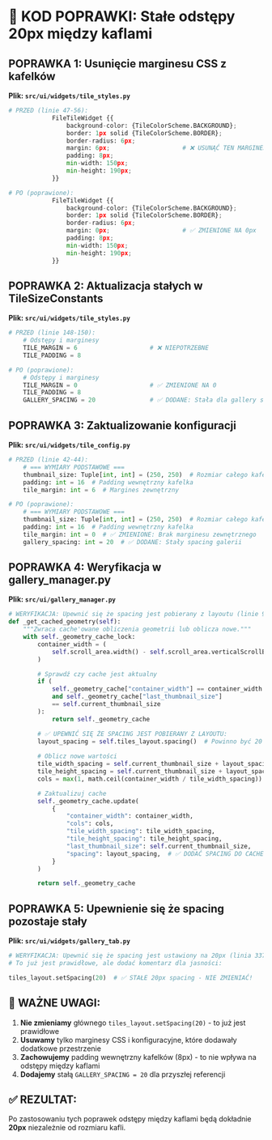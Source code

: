 # 🔧 KOD POPRAWKI: Stałe odstępy 20px między kaflami

## **POPRAWKA 1: Usunięcie marginesu CSS z kafelków**

**Plik: `src/ui/widgets/tile_styles.py`**

```python
# PRZED (linie 47-56):
            FileTileWidget {{
                background-color: {TileColorScheme.BACKGROUND};
                border: 1px solid {TileColorScheme.BORDER};
                border-radius: 6px;
                margin: 6px;                    # ❌ USUNĄĆ TEN MARGINES
                padding: 8px;
                min-width: 150px;
                min-height: 190px;
            }}

# PO (poprawione):
            FileTileWidget {{
                background-color: {TileColorScheme.BACKGROUND};
                border: 1px solid {TileColorScheme.BORDER};
                border-radius: 6px;
                margin: 0px;                    # ✅ ZMIENIONE NA 0px
                padding: 8px;
                min-width: 150px;
                min-height: 190px;
            }}
```

## **POPRAWKA 2: Aktualizacja stałych w TileSizeConstants**

**Plik: `src/ui/widgets/tile_styles.py`**

```python
# PRZED (linie 148-150):
    # Odstępy i marginesy
    TILE_MARGIN = 6                    # ❌ NIEPOTRZEBNE
    TILE_PADDING = 8

# PO (poprawione):
    # Odstępy i marginesy  
    TILE_MARGIN = 0                    # ✅ ZMIENIONE NA 0
    TILE_PADDING = 8
    GALLERY_SPACING = 20               # ✅ DODANE: Stała dla gallery spacing
```

## **POPRAWKA 3: Zaktualizowanie konfiguracji**

**Plik: `src/ui/widgets/tile_config.py`**

```python
# PRZED (linie 42-44):
    # === WYMIARY PODSTAWOWE ===
    thumbnail_size: Tuple[int, int] = (250, 250)  # Rozmiar całego kafelka
    padding: int = 16  # Padding wewnętrzny kafelka
    tile_margin: int = 6  # Margines zewnętrzny

# PO (poprawione):
    # === WYMIARY PODSTAWOWE ===
    thumbnail_size: Tuple[int, int] = (250, 250)  # Rozmiar całego kafelka
    padding: int = 16  # Padding wewnętrzny kafelka
    tile_margin: int = 0  # ✅ ZMIENIONE: Brak marginesu zewnętrznego
    gallery_spacing: int = 20  # ✅ DODANE: Stały spacing galerii
```

## **POPRAWKA 4: Weryfikacja w gallery_manager.py**

**Plik: `src/ui/gallery_manager.py`**

```python
# WERYFIKACJA: Upewnić się że spacing jest pobierany z layoutu (linie 956-962):
def _get_cached_geometry(self):
    """Zwraca cache'owane obliczenia geometrii lub oblicza nowe."""
    with self._geometry_cache_lock:
        container_width = (
            self.scroll_area.width() - self.scroll_area.verticalScrollBar().width()
        )

        # Sprawdź czy cache jest aktualny
        if (
            self._geometry_cache["container_width"] == container_width
            and self._geometry_cache["last_thumbnail_size"]
            == self.current_thumbnail_size
        ):
            return self._geometry_cache

        # ✅ UPEWNIĆ SIĘ ŻE SPACING JEST POBIERANY Z LAYOUTU:
        layout_spacing = self.tiles_layout.spacing()  # Powinno być 20
        
        # Oblicz nowe wartości  
        tile_width_spacing = self.current_thumbnail_size + layout_spacing  # ✅ Używamy layout spacing
        tile_height_spacing = self.current_thumbnail_size + layout_spacing  # ✅ Używamy layout spacing
        cols = max(1, math.ceil(container_width / tile_width_spacing))

        # Zaktualizuj cache
        self._geometry_cache.update(
            {
                "container_width": container_width,
                "cols": cols,
                "tile_width_spacing": tile_width_spacing,
                "tile_height_spacing": tile_height_spacing,
                "last_thumbnail_size": self.current_thumbnail_size,
                "spacing": layout_spacing,  # ✅ DODAĆ SPACING DO CACHE
            }
        )

        return self._geometry_cache
```

## **POPRAWKA 5: Upewnienie się że spacing pozostaje stały**

**Plik: `src/ui/widgets/gallery_tab.py`**

```python
# WERYFIKACJA: Upewnić się że spacing jest ustawiony na 20px (linia 337):
# To już jest prawidłowe, ale dodać komentarz dla jasności:

tiles_layout.setSpacing(20)  # ✅ STAŁE 20px spacing - NIE ZMIENIAĆ!
```

## **🚨 WAŻNE UWAGI:**

1. **Nie zmieniamy** głównego `tiles_layout.setSpacing(20)` - to już jest prawidłowe
2. **Usuwamy** tylko marginesy CSS i konfiguracyjne, które dodawały dodatkowe przestrzenie  
3. **Zachowujemy** padding wewnętrzny kafelków (8px) - to nie wpływa na odstępy między kaflami
4. **Dodajemy** stałą `GALLERY_SPACING = 20` dla przyszłej referencji

## **✅ REZULTAT:**
Po zastosowaniu tych poprawek odstępy między kaflami będą dokładnie **20px** niezależnie od rozmiaru kafli.